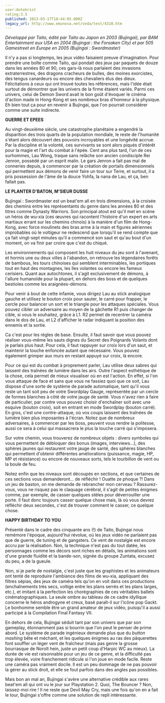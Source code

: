 ```yaml
---
user:Antekrist
rating:3.5
published: 2013-03-17T18:44:05.000Z
legacy_url: http://www.emunova.net/veda/test/4310.htm
---
```

_Développé par Taito, édité par Taito au Japon en 2003 (Bujingai), par BAM Entertainment aux USA en 2004 (Bujingai : the Forsaken City) et par 505 Gamestreet en Europe en 2005 (Bujingai : Swordmaster)_  

  

Il n'y a pas si longtemps, les jeux vidéo faisaient preuve d'imagination. Pour prendre une boîte comme Taito, qui pondait des jeux par paquets de douze dans les années 80 et 90, ces gars-là nous parlaient des invasions extraterrestres, des dragons cracheurs de bulles, des moines exorcistes, des tengus canardeurs ou encore des chevaliers élus des dieux. Félicitations à ceux qui ont trouvé toutes les références, mais l'idée était surtout de démontrer que les univers de la firme étaient variés. Parmi ces univers, celui de Demon Sword avait le bon goût d'évoquer le cinéma d'action made in Hong-Kong et ses nombreux bras d'honneur à la physique. Eh bien tout ça pour en revenir à Bujingai, que l'on pourrait considérer comme une suite indirecte.  

  

**GUERRE ET EPEES**  

Au vingt-deuxième siècle, une catastrophe planétaire a engendré la disparition des trois quarts de la population mondiale, le reste de l'humanité s'étant alors découvert des pouvoirs incroyables et une longévité accrue. Par la discipline et la volonté, ces survivants se sont alors piqués d'intérêt pour la magie et l'art du combat à l'épée. Cent ans plus tard, l'un de ces surhommes, Lau Wong, traque sans relâche son ancien condisciple Rei Jenron, possédé par un esprit malin. Le gars Jenron a fait pas mal de conneries depuis, à commencer par la création de portails dimensionnels qui permettent aux démons de venir faire un tour sur Terre, et surtout, il a pris possession de l'âme de la douce Yohfa, la nana de Lau, et ça, ben fallait pas.  

  

**LE PLANTER D'BATON, M'SIEUR DUSSE**  

Bujingai : Swordmaster est un beat'em all en trois dimensions, à la croisée des chemins entre les représentants du genre dans les années 80 et des titres comme Dynasty Warriors. Son principal atout est qu'il met en scène un héros de wu-xia (ces œuvres qui racontent l'histoire d'un expert en arts martiaux errant sur les chemins chinois) à la manière d'un film de Hong-Kong, avec force moulinets des bras arme à la main et figures aériennes improbables où le voltigeur ne redescend que lorsqu'il se rend compte que ça fait vingt-sept minutes qu'il a commencé son saut et qu'au bout d'un moment, on va finir par croire que c'est du chiqué.  

Les environnements qui composent les huit niveaux du jeu sont à l'avenant, et hormis une ou deux villes à l'abandon, on retrouve les légendaires forêts de bambous, les tours chinoises qui semblent interminables, les portiques tout en haut des montagnes, les îles volantes ou encore les fameux cerisiers. Quant aux autochtones, il s'agit exclusivement de démons, à l'allure humanoïde pour la plupart, en dehors des boss et de quelques bestioles comme les araignées-démons.  

Pour venir à bout de cette infamie, vous dirigez Lau au stick analogique gauche et utilisez le bouton croix pour sauter, le carré pour frapper, le cercle pour balancer un sort et le triangle pour les attaques spéciales. Vous pouvez cibler un adversaire au moyen de la gâchette R1 puis changer de cible, si vous le souhaitez, grâce à L1\. R2 permet de recentrer la caméra dans le dos de Lau, et L2 d'afficher le radar indiquant la position des ennemis et la sortie.  

Ca c'est pour les règles de base. Ensuite, il faut savoir que vous pouvez réaliser vous-même les sauts dignes du Secret des Poignards Volants dont je parlais plus haut. Pour cela, il faut rappuyer sur croix lors d'un saut, et maintenir la touche enfoncée autant que nécessaire. Vous pouvez également grimper aux murs en restant appuyé sur croix, là encore.  

Pour ce qui est du combat à proprement parler, Lau utilise deux sabres qui laissent des traînées de lumière dans les airs. Outre l'aspect esthétique de la chose, cela permet de mieux visualiser où en est l'action. En effet, si l'on vous attaque de face et sans que vous ne fassiez quoi que ce soit, Lau dispose d'une sorte de système de parade automatique, tant qu'il vous reste un tant soit peu de votre Swordplay Gauge, représentée par un cercle de formes blanches à côté de votre jauge de santé. Vous n'avez rien à faire de particulier, par contre vous pouvez choisir d'enchaîner soit avec une esquive (bouton croix), soit en entrant en mode Swordplay (bouton carré). En gros, c'est une contre-attaque, où vos coups laissent des traînées de lumière bien plus imposantes à l'écran. Notez que de nombreux adversaires, à commencer par les boss, peuvent vous rendre la politesse, aussi ce sera à celui qui massacrera le plus la touche carré qui s'imposera.  

Sur votre chemin, vous trouverez de nombreux objets : divers symboles qui vous permettent de débloquer des bonus (images, interviews...), des sphères jaunes qui restaurent votre jauge de santé, des sphères blanches qui permettent d'obtenir différentes améliorations (puissance, magie, HP, MP et résistance) ou encore de nouveaux sorts, tels le tourbillon de vent ou la boule de feu.  

Notez enfin que les niveaux sont découpés en sections, et que certaines de ces sections vous demanderont... de réfléchir ! Ouatte ze phoque ?! Dans un jeu de baston, on me demande de rebrancher mon cerveau ? Rassurez-vous, vous ne risquez pas le claquage cérébral, il s'agit de petites énigmes comme, par exemple, de casser quelques stèles pour déverrouiller une porte. Il faut donc toujours casser quelque chose mais, là où vous devrez réfléchir deux secondes, c'est de trouver comment le casser, ce quelque chose.  

  

**HAPPY BIRTHDAY TO YOU**  

Présenté dans le cadre des cinquante ans (!) de Taito, Bujingai nous remémore l'époque, aujourd'hui révolue, où les jeux vidéo ne parlaient pas que de guerre, de tuning et de gangsters. Ce vent de nostalgie est encore accru par la réalisation. Non, la technique n'est pas du tout datée, les personnages comme les décors sont riches en détails, les animations sont d'une grande fluidité et la bande-son, signée du groupe Zuntata, excusez du peu, a de la gueule.  

Non, si je parle de nostalgie, c'est juste que les graphistes et les animateurs ont tenté de reproduire l'ambiance des films de wu-xia, appliquant des filtres sépias, des jeux de caméra tels qu'on en voit dans ces productions (enchaînements très secs, voltige entre les plans serrés et les plans larges, etc.), et imitant à la perfection les chorégraphies de ces véritables ballets cinématographiques. La seule ombre au tableau de ce cadre idyllique concerne le héros androgyne et creux, basé paraît-il sur l'icône pop Gackt. Le bonhomme semble être un grand amateur de jeux vidéo, puisqu'il a aussi participé à la Compilation Final Fantasy VII.  

En dehors de cela, Bujingai séduit tant par son univers que par son gameplay, étonnamment pas si bourrin que l'on peut le penser de prime abord. Le système de parade ingénieux demande plus que du _button mashing_ bête et méchant, et les quelques énigmes au ras des pâquerettes font souffler un léger vent de fraîcheur (mais pas genre la grosse bourrasque de Noroît hein, juste un petit coup d'Harpic WC au mieux). La durée de vie est raisonnable pour un jeu de ce genre, et la difficulté pas trop élevée, voire franchement ridicule si l'on joue en mode facile. Reste une caméra pas vraiment docile. Il est un peu dommage de ne pas pouvoir la gérer au stick droit, et elle se fout parfois dans des angles pas possibles.  

Mais bon an mal an, Bujingai s'avère une alternative crédible aux rares beat'em all qui ont vu le jour sur Playstation 2\. Quoi, The Bouncer ? Non, laissez-moi rire ! Il ne reste que Devil May Cry, mais une fois qu'on en a fait le tour, Bujingai s'offre comme une solution de repli intéressante.